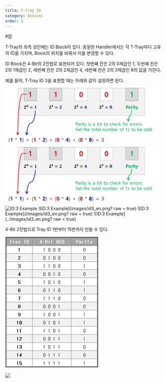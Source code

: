 ```yaml
---
title: T-Tray ID
category: Devices
order: 3
---
```


#얍


T-Tray의 좌측 상단에는 ID Block이 있다. 동일한 Handler에서는 각 T-Tray마다 고유의 ID를 가지며, Block의 위치를 바꿔서 이를 변경할 수 있다.

ID Block은 4-Bit의 2진법로 표현되어 있다. 첫번째 칸은 2의 0제곱인 1, 두번째 칸은 2의 1제곱인 2, 세번째 칸은 2의 2제곱인 4, 네번째 칸은 2의 3제곱인 8의 값을 가진다.

예를 들어, T-Tray ID 3을 표현할 때는 아래와 같이 설정하면 된다.

![ID:3 Example](images/id3_en.png)
![ID:3 Example](/images/id3_en.png)
![ID:3 Example](../images/id3_en.png)
![ID:3 Example](images/id3_en.png? raw = true)
![ID:3 Example](/images/id3_en.png? raw = true)
![ID:3 Example](../images/id3_en.png? raw = true)

4-Bit 2진법으로 Tray ID 1번부터 15번까지 만들 수 있다.

![lodo](/images/id-table.png)


<img src="{{ site.baseurl }}/images/id-table.png">
